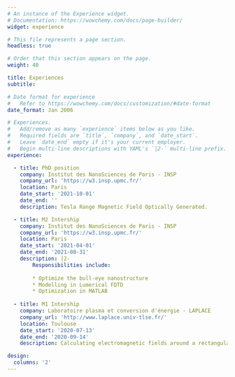 ```yaml
---
# An instance of the Experience widget.
# Documentation: https://wowchemy.com/docs/page-builder/
widget: experience

# This file represents a page section.
headless: true

# Order that this section appears on the page.
weight: 40

title: Experiences
subtitle:

# Date format for experience
#   Refer to https://wowchemy.com/docs/customization/#date-format
date_format: Jan 2006

# Experiences.
#   Add/remove as many `experience` items below as you like.
#   Required fields are `title`, `company`, and `date_start`.
#   Leave `date_end` empty if it's your current employer.
#   Begin multi-line descriptions with YAML's `|2-` multi-line prefix.
experience:

  - title: PhD position
    company: Institut des NanoSciences de Paris - INSP
    company_url: 'https://w3.insp.upmc.fr/'
    location: Paris
    date_start: '2021-10-01'
    date_end: ''
    description: Tesla Range Magnetic Field Optically Generated.

  - title: M2 Intership
    company: Institut des NanoSciences de Paris - INSP
    company_url: 'https://w3.insp.upmc.fr/'
    location: Paris
    date_start: '2021-04-01'
    date_end: '2021-08-31'
    description: |2-
        Responsibilities include:
        
        * Optimize the bull-eye nanostructure
        * Modelling in Lumerical FDTD
        * Optimization in MATLAB
        
  - title: M1 Intership
    company: Laboratoire plasma et conversion d'énergie - LAPLACE
    company_url: 'http://www.laplace.univ-tlse.fr/'
    location: Toulouse
    date_start: '2020-07-13'
    date_end: '2020-09-14'
    description: Calculating electromagnetic fields around a rectangular in MATLAB

design:
  columns: '2'
---
```

